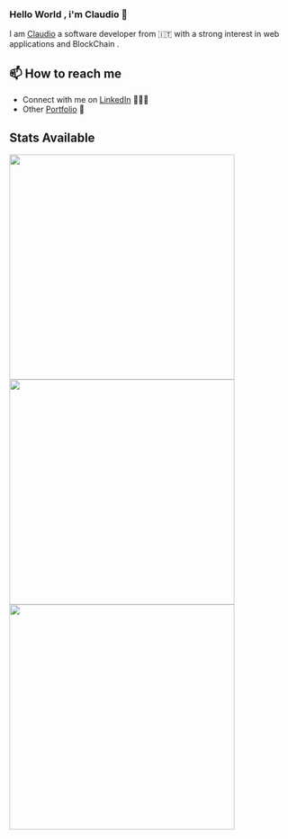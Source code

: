 ### Hello World , i'm Claudio 👋



I am [Claudio](https://flowcv.com/resume/tqqd4t8u6r) 
a software developer from 🇮🇹 with a strong interest in
web applications and BlockChain .



## 📫 How to reach me

- Connect with me on [LinkedIn](https://www.linkedin.com/in/claudio-dall-ara-730aa0302/) 👨🏻‍💻
- Other [Portfolio](https://claudiodallara.netlify.app/) :satellite:

## Stats Available

<img width=400 src='https://github-readme-stats.vercel.app/api?username=joshxfi&theme=vue-dark&show_icons=true&hide_border=true&count_private=true' />
<img width=400 src='https://github-readme-streak-stats.herokuapp.com/?user=joshxfi&theme=vue-dark&hide_border=true' />
<img width=400 src='https://github-readme-stats.vercel.app/api/top-langs/?username=joshxfi&theme=vue-dark&show_icons=true&hide_border=true&layout=compact' />
